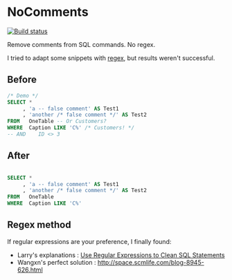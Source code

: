 # NoComments

[![Build status](https://ci.appveyor.com/api/projects/status/r1e24cfna8fy6gmv)](https://ci.appveyor.com/project/michelc/nocomments)

Remove comments from SQL commands. No regex.

I tried to adapt some snippets with [regex](http://stackoverflow.com/questions/3524317/regex-to-strip-line-comments-from-c-sharp), but results weren't successful.


## Before

```SQL
/* Demo */
SELECT *
     , 'a -- false comment' AS Test1
     , 'another /* false comment */' AS Test2
FROM   OneTable -- Or Customers?
WHERE  Caption LIKE 'C%' /* Customers! */
-- AND    ID <> 3
```


## After

```SQL

SELECT *
     , 'a -- false comment' AS Test1
     , 'another /* false comment */' AS Test2
FROM   OneTable
WHERE  Caption LIKE 'C%'

```


## Regex method

If regular expressions are your preference, I finally found:

* Larry's explanations : [Use Regular Expressions to Clean SQL Statements](http://larrysteinle.com/2011/02/09/use-regular-expressions-to-clean-sql-statements/)
* Wangxn's perfect solution : http://space.scmlife.com/blog-8945-626.html
